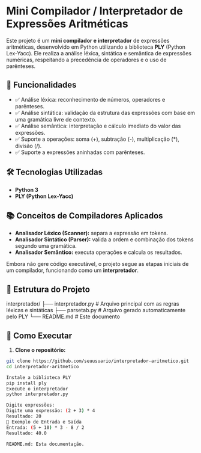 # Mini Compilador / Interpretador de Expressões Aritméticas

Este projeto é um **mini compilador e interpretador** de expressões aritméticas, desenvolvido em Python utilizando a biblioteca **PLY** (Python Lex-Yacc). Ele realiza a análise léxica, sintática e semântica de expressões numéricas, respeitando a precedência de operadores e o uso de parênteses.

## 🎯 Funcionalidades

- ✅ Análise léxica: reconhecimento de números, operadores e parênteses.
- ✅ Análise sintática: validação da estrutura das expressões com base em uma gramática livre de contexto.
- ✅ Análise semântica: interpretação e cálculo imediato do valor das expressões.
- ✅ Suporte a operações: soma (+), subtração (-), multiplicação (*), divisão (/).
- ✅ Suporte a expressões aninhadas com parênteses.

## 🛠️ Tecnologias Utilizadas

- **Python 3**
- **PLY (Python Lex-Yacc)**

## 📚 Conceitos de Compiladores Aplicados

- **Analisador Léxico (Scanner):** separa a expressão em tokens.
- **Analisador Sintático (Parser):** valida a ordem e combinação dos tokens segundo uma gramática.
- **Analisador Semântico:** executa operações e calcula os resultados.
  
Embora não gere código executável, o projeto segue as etapas iniciais de um compilador, funcionando como um **interpretador**.

## 📄 Estrutura do Projeto

interpretador/
├── interpretador.py # Arquivo principal com as regras léxicas e sintáticas
├── parsetab.py # Arquivo gerado automaticamente pelo PLY
└── README.md # Este documento

## 🚀 Como Executar

1. **Clone o repositório:**

```bash
git clone https://github.com/seuusuario/interpretador-aritmetico.git
cd interpretador-aritmetico

Instale a biblioteca PLY
pip install ply
Execute o interpretador
python interpretador.py

Digite expressões:
Digite uma expressão: (2 + 3) * 4
Resultado: 20
🧩 Exemplo de Entrada e Saída
Entrada: (5 + 10) * 3 - 8 / 2  
Resultado: 40.0  

README.md: Esta documentação.



